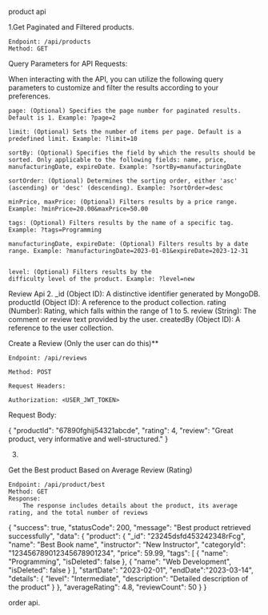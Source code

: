 product api


1.Get Paginated and Filtered products.

    Endpoint: /api/products
    Method: GET

Query Parameters for API Requests:

When interacting with the API, you can utilize the following query parameters to customize and filter the results according to your preferences.

    page: (Optional) Specifies the page number for paginated results. Default is 1. Example: ?page=2

    limit: (Optional) Sets the number of items per page. Default is a predefined limit. Example: ?limit=10

    sortBy: (Optional) Specifies the field by which the results should be sorted. Only applicable to the following fields: name, price, manufacturingDate, expireDate. Example: ?sortBy=manufacturingDate

    sortOrder: (Optional) Determines the sorting order, either 'asc' (ascending) or 'desc' (descending). Example: ?sortOrder=desc

    minPrice, maxPrice: (Optional) Filters results by a price range. Example: ?minPrice=20.00&maxPrice=50.00

    tags: (Optional) Filters results by the name of a specific tag. Example: ?tags=Programming

    manufacturingDate, expireDate: (Optional) Filters results by a date range. Example: ?manufacturingDate=2023-01-01&expireDate=2023-12-31


    level: (Optional) Filters results by the 
    difficulty level of the product. Example: ?level=new



Review Api
2.
    _id (Object ID): A distinctive identifier generated by MongoDB.
    productId (Object ID): A reference to the product collection.
    rating (Number): Rating, which falls within the range of 1 to 5.
    review (String): The comment or review text provided by the user.
    createdBy (Object ID): A reference to the user collection.



 Create a Review (Only the user can do this)**

    Endpoint: /api/reviews

    Method: POST

    Request Headers:

    Authorization: <USER_JWT_TOKEN>

Request Body:

{
    "productId": "67890fghij54321abcde",
    "rating": 4,
    "review": "Great product, very informative and well-structured."
}


3.

 Get the Best product Based on Average Review (Rating)

    Endpoint: /api/product/best
    Method: GET
    Response:
        The response includes details about the product, its average rating, and the total number of reviews

{
    "success": true,
    "statusCode": 200,
    "message": "Best product retrieved successfully",
    "data": {
        "product": {
            "_id": "23245dsfd453242348rFcg",
            "name": "Best Book name",
            "instructor": "New Instructor",
            "categoryId": "123456789012345678901234",
            "price": 59.99,
            "tags": [
                {
                    "name": "Programming",
                    "isDeleted": false
                },
                {
                    "name": "Web Development",
                    "isDeleted": false
                }
            ],
            "startDate": "2023-02-01",
            "endDate":"2023-03-14",
            "details": {
                "level": "Intermediate",
                "description": "Detailed description of the product"
            }
        },
        "averageRating": 4.8,
        "reviewCount": 50
    }
}


order api.


